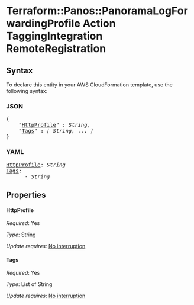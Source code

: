 # Terraform::Panos::PanoramaLogForwardingProfile Action TaggingIntegration RemoteRegistration

## Syntax

To declare this entity in your AWS CloudFormation template, use the following syntax:

### JSON

<pre>
{
    "<a href="#httpprofile" title="HttpProfile">HttpProfile</a>" : <i>String</i>,
    "<a href="#tags" title="Tags">Tags</a>" : <i>[ String, ... ]</i>
}
</pre>

### YAML

<pre>
<a href="#httpprofile" title="HttpProfile">HttpProfile</a>: <i>String</i>
<a href="#tags" title="Tags">Tags</a>: <i>
      - String</i>
</pre>

## Properties

#### HttpProfile

_Required_: Yes

_Type_: String

_Update requires_: [No interruption](https://docs.aws.amazon.com/AWSCloudFormation/latest/UserGuide/using-cfn-updating-stacks-update-behaviors.html#update-no-interrupt)

#### Tags

_Required_: Yes

_Type_: List of String

_Update requires_: [No interruption](https://docs.aws.amazon.com/AWSCloudFormation/latest/UserGuide/using-cfn-updating-stacks-update-behaviors.html#update-no-interrupt)

